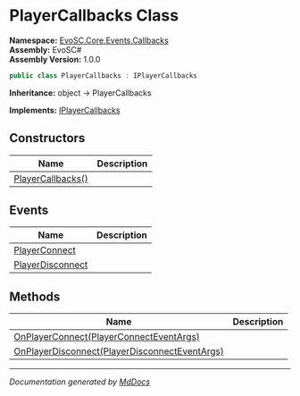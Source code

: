 ﻿<!--  
  <auto-generated>   
    The contents of this file were generated by a tool.  
    Changes to this file may be list if the file is regenerated  
  </auto-generated>   
-->

# PlayerCallbacks Class

**Namespace:** [EvoSC.Core.Events.Callbacks](../index.md)  
**Assembly:** EvoSC\#  
**Assembly Version:** 1.0.0

```csharp
public class PlayerCallbacks : IPlayerCallbacks
```

**Inheritance:** object → PlayerCallbacks

**Implements:** [IPlayerCallbacks](../../../../Interfaces/Players/IPlayerCallbacks/index.md)

## Constructors

| Name                                       | Description |
| ------------------------------------------ | ----------- |
| [PlayerCallbacks()](constructors/index.md) |             |

## Events

| Name                                           | Description |
| ---------------------------------------------- | ----------- |
| [PlayerConnect](events/PlayerConnect.md)       |             |
| [PlayerDisconnect](events/PlayerDisconnect.md) |             |

## Methods

| Name                                                                           | Description |
| ------------------------------------------------------------------------------ | ----------- |
| [OnPlayerConnect(PlayerConnectEventArgs)](methods/OnPlayerConnect.md)          |             |
| [OnPlayerDisconnect(PlayerDisconnectEventArgs)](methods/OnPlayerDisconnect.md) |             |

___

*Documentation generated by [MdDocs](https://github.com/ap0llo/mddocs)*
